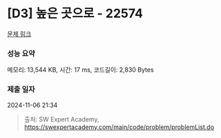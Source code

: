 # [D3] 높은 곳으로 - 22574 

[문제 링크](https://swexpertacademy.com/main/code/problem/problemDetail.do?contestProbId=AZIieDaq5AEDFAXd) 

### 성능 요약

메모리: 13,544 KB, 시간: 17 ms, 코드길이: 2,830 Bytes

### 제출 일자

2024-11-06 21:34



> 출처: SW Expert Academy, https://swexpertacademy.com/main/code/problem/problemList.do
